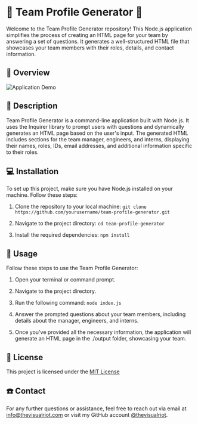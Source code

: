 # 📄 Team Profile Generator 📄

Welcome to the Team Profile Generator repository! This Node.js application simplifies the process of creating an HTML page for your team by answering a set of questions. It generates a well-structured HTML file that showcases your team members with their roles, details, and contact information.

## 👀 Overview

![Application Demo](./path/to/demo.gif)

## 📝 Description

Team Profile Generator is a command-line application built with Node.js. It uses the Inquirer library to prompt users with questions and dynamically generates an HTML page based on the user's input. The generated HTML includes sections for the team manager, engineers, and interns, displaying their names, roles, IDs, email addresses, and additional information specific to their roles.

## 💻 Installation

To set up this project, make sure you have Node.js installed on your machine. Follow these steps:

1. Clone the repository to your local machine: `git clone https://github.com/yourusername/team-profile-generator.git`

2. Navigate to the project directory: `cd team-profile-generator`

3. Install the required dependencies: `npm install`

## 🚀 Usage

Follow these steps to use the Team Profile Generator:

1. Open your terminal or command prompt.
2. Navigate to the project directory.
3. Run the following command: `node index.js`

4. Answer the prompted questions about your team members, including details about the manager, engineers, and interns.
5. Once you've provided all the necessary information, the application will generate an HTML page in the ./output folder, showcasing your team.

## 📜 License

This project is licensed under the [MIT License](https://choosealicense.com/licenses/mit/)

## ☎️ Contact

For any further questions or assistance, feel free to reach out via email at info@thevisualriot.com or visit my GitHub account [@thevisualriot](https://www.github.com/thevisualriot).
